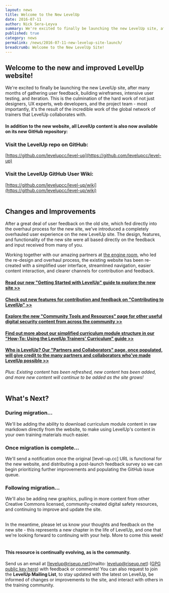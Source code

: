 ```yaml
---
layout: news
title: Welcome to the New LevelUp
date: 2016-07-11
author: Nick Sera-Leyva
summary: We're excited to finally be launching the new LevelUp site, after many months of gathering user feedback, building wireframes, intensive user testing, and iteration. This is the culmination of the hard work of not just designers, UX experts, web developers, and the project team -  most importantly, it's the result of the incredible work of the global network of trainers that LevelUp collaborates with.
published: true
category: news
permalink: /news/2016-07-11-new-levelup-site-launch/
breadcrumb: Welcome to the New LevelUp Site!
---
```

## Welcome to the new and improved LevelUp website!

We're excited to finally be launching the new LevelUp site, after many months of gathering user feedback, building wireframes, intensive user testing, and iteration. This is the culmination of the hard work of not just designers, UX experts, web developers, and the project team -  most importantly, it's the result of the incredible work of the global network of trainers that LevelUp collaborates with.

#### In addition to the new website, all LevelUp content is also now available on its new GitHub repository:

### Visit the LevelUp repo on GitHub:
[https://github.com/levelupcc/level-up](https://github.com/levelupcc/level-up)

### Visit the LevelUp GitHub User Wiki:
[https://github.com/levelupcc/level-up/wiki](https://github.com/levelupcc/level-up/wiki)
<br><br>

## Changes and Improvements
After a great deal of user feedback on the old site, which fed directly into the overhaul process for the new site, we've introduced a completely overhauled user experience on the new LevelUp site. The design, features, and functionality of the new site were all
based directly on the feedback and input received from many of you.

Working together with our amazing partners at [the engine room](https://www.theengineroom.org/), who led the re-design and overhaul process, the existing website has been re-created with a simplified user interface, streamlined navigation, easier content interaction, and clearer channels for contribution and feedback.

#### [Read our new "Getting Started with LevelUp" guide to explore the new site >>](/community/getting-started/)

#### [Check out new features for contribution and feedback on "Contributing to LevelUp" >>](/community/contribute/)

#### [Explore the new "Community Tools and Resources" page for other useful digital security content from across the community >>](/community/community-resources-and-tools/)

#### [Find out more about our simplified curriculum module structure in our "How-To: Using the LevelUp Trainers' Curriculum" guide >>](/before-an-event/using-levelup-trainers-curriculum/)

#### [Who is LevelUp? Our "Partners and Collaborators" page, once populated, will give credit to the many partners and collaborators who've made LevelUp possible >>](/community/partners-and-collaborators/)

*Plus: Existing content has been refreshed, new content has been added, and more new content will continue to be added as the site grows!*
<br><br>

## What's Next?

### During migration...
We'll be adding the ability to download curriculum module content in raw markdown directly from the website, to make using LevelUp's content in your own training materials much easier. 

### Once migration is complete... 
We'll send a notification once the original [level-up.cc] URL is functional for the new website, and distributing a post-launch feedback survey so we can begin prioritizing further improvements and populating the GitHub issue queue.

### Following migration...
We'll also be adding new graphics, pulling in more content from other Creative Commons licensed, community-created digital safety resources, and continuing to improve and update the site.
<br><br>

In the meantime, please let us know your thoughts and feedback on the new site - this represents a new chapter in the life of LevelUp, and one that we're looking forward to continuing with your help. More to come this week!
<br><br>

#### This resource is continually evolving, as is the community. 
Send us an email at [levelup@riseup.net](mailto: levelup@riseup.net) ([GPG public key here](http://pgp.mit.edu/pks/lookup?op=get&search=0x207BFB9591A638BE)) with feedback or comments! You can also request to join the **LevelUp Mailing List**, to stay updated with the latest on LevelUp, be informed of changes or improvements to the site, and interact with others in the training community. 
<br><br>
